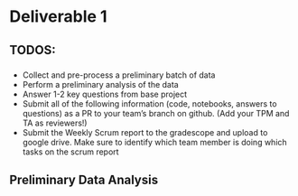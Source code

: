 # Deliverable 1

## TODOS:

###
- Collect and pre-process a preliminary batch of data
- Perform a preliminary analysis of the data
- Answer 1-2 key questions from base project
- Submit all of the following information (code, notebooks, answers to questions) as a PR to your team’s branch on github. (Add your TPM and TA as reviewers!)
- Submit the Weekly Scrum report to the gradescope and upload to google drive.
Make sure to identify which team member is doing which tasks on the scrum report
###

## Preliminary Data Analysis



